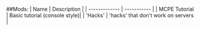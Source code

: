 
##Mods:
| Name | Description          |
| ------------- | ----------- |
| MCPE Tutorial      | Basic tutorial (console style)|
| 'Hacks'     | 'hacks' that don't work on servers     |
